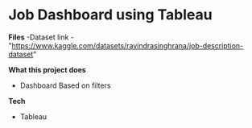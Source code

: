 # Job Dashboard using Tableau

**Files**
-Dataset link - "https://www.kaggle.com/datasets/ravindrasinghrana/job-description-dataset"

**What this project does**
- Dashboard Based on filters

**Tech**
- Tableau

